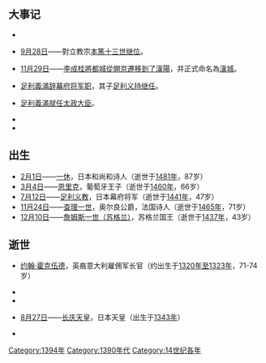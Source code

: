 ## 大事记

  -
  - [9月28日](../Page/9月28日.md "wikilink")——對立教宗[本篤十三世继位](https://zh.wikipedia.org/wiki/本篤十三世_\(對立教宗\) "wikilink")。

  - [11月29日](../Page/11月29日.md "wikilink")——[李成桂將都城從](../Page/李成桂.md "wikilink")[開京遷移到了漢陽](https://zh.wikipedia.org/wiki/開京 "wikilink")，并正式命名為[漢城](../Page/首爾.md "wikilink")。

  - [足利義滿辞](../Page/足利義滿.md "wikilink")[幕府将军职](https://zh.wikipedia.org/wiki/幕府将军 "wikilink")，其子[足利义持继任](../Page/足利义持.md "wikilink")。

  - [足利義滿就任](../Page/足利義滿.md "wikilink")[太政大臣](../Page/太政大臣.md "wikilink")。

  -
  -
## 出生

  - [2月1日](../Page/2月1日.md "wikilink")——[一休](../Page/一休.md "wikilink")，日本和尚和诗人（逝世于[1481年](https://zh.wikipedia.org/wiki/1481年 "wikilink")，87岁）
  - [3月4日](../Page/3月4日.md "wikilink")——[恩里克](../Page/恩里克_\(航海家\).md "wikilink")，葡萄牙王子（逝世于[1460年](https://zh.wikipedia.org/wiki/1460年 "wikilink")，66岁）
  - [7月12日](https://zh.wikipedia.org/wiki/7月12日 "wikilink")——[足利义教](../Page/足利义教.md "wikilink")，日本幕府将军（逝世于[1441年](https://zh.wikipedia.org/wiki/1441年 "wikilink")，47岁）
  - [11月24日](../Page/11月24日.md "wikilink")——[查理一世](../Page/查理一世_\(奥尔良公爵\).md "wikilink")，奥尔良公爵，法国诗人（逝世于[1465年](https://zh.wikipedia.org/wiki/1465年 "wikilink")，71岁）
  - [12月10日](../Page/12月10日.md "wikilink")——[詹姆斯一世（苏格兰）](../Page/詹姆斯一世_\(苏格兰\).md "wikilink")，苏格兰国王（逝世于[1437年](https://zh.wikipedia.org/wiki/1437年 "wikilink")，43岁）

## 逝世

  - [约翰·霍克伍德](../Page/约翰·霍克伍德.md "wikilink")，英裔意大利雇佣军长官（约出生于[1320年至](https://zh.wikipedia.org/wiki/1320年 "wikilink")[1323年](https://zh.wikipedia.org/wiki/1323年 "wikilink")，71-74岁）

  -
  -
  - [8月27日](../Page/8月27日.md "wikilink")——[长庆天皇](https://zh.wikipedia.org/wiki/长庆天皇 "wikilink")，日本天皇（出生于[1343年](https://zh.wikipedia.org/wiki/1343年 "wikilink")）

  -
[Category:1394年](https://zh.wikipedia.org/wiki/Category:1394年 "wikilink")
[Category:1390年代](https://zh.wikipedia.org/wiki/Category:1390年代 "wikilink")
[Category:14世纪各年](https://zh.wikipedia.org/wiki/Category:14世纪各年 "wikilink")